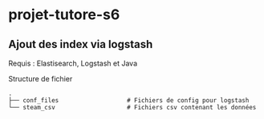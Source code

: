 # projet-tutore-s6


## Ajout des index via logstash

Requis : Elastisearch, Logstash et Java

Structure de fichier

    .
    ├── conf_files                   # Fichiers de config pour logstash
    └── steam_csv                    # Fichiers csv contenant les données
